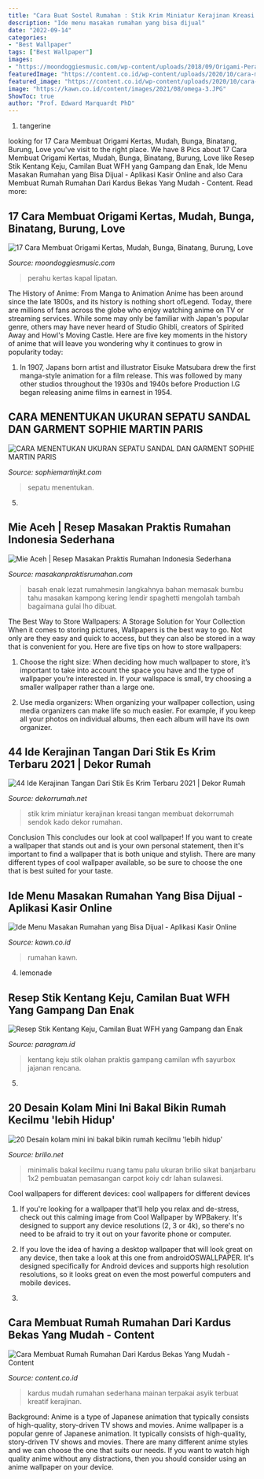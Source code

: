 ```yaml
---
title: "Cara Buat Sostel Rumahan : Stik Krim Miniatur Kerajinan Kreasi Tangan Membuat Dekorrumah Sendok Kado Dekor Rumahan"
description: "Ide menu masakan rumahan yang bisa dijual"
date: "2022-09-14"
categories:
- "Best Wallpaper"
tags: ["Best Wallpaper"]
images:
- "https://moondoggiesmusic.com/wp-content/uploads/2018/09/Origami-Perahu.jpg"
featuredImage: "https://content.co.id/wp-content/uploads/2020/10/cara-membuat-rumah-rumahan-dari-kardus-bekas-yang-mudah.jpg"
featured_image: "https://content.co.id/wp-content/uploads/2020/10/cara-membuat-rumah-rumahan-dari-kardus-bekas-yang-mudah.jpg"
image: "https://kawn.co.id/content/images/2021/08/omega-3.JPG"
ShowToc: true
author: "Prof. Edward Marquardt PhD"
---
```



1. tangerine 

	

		
looking for 17 Cara Membuat Origami Kertas, Mudah, Bunga, Binatang, Burung, Love you've visit to the right place. We have 8 Pics about 17 Cara Membuat Origami Kertas, Mudah, Bunga, Binatang, Burung, Love like Resep Stik Kentang Keju, Camilan Buat WFH yang Gampang dan Enak, Ide Menu Masakan Rumahan yang Bisa Dijual - Aplikasi Kasir Online and also Cara Membuat Rumah Rumahan Dari Kardus Bekas Yang Mudah - Content. Read more:
		
    
## 17 Cara Membuat Origami Kertas, Mudah, Bunga, Binatang, Burung, Love

<img loading=lazy src="https://moondoggiesmusic.com/wp-content/uploads/2018/09/Origami-Perahu.jpg" onerror="this.onerror=null;this.src='https://tse3.mm.bing.net/th?id=OIP.sEDrFeeYNDeZ_WGED1wXHgHaEl&amp;pid=15.1';" alt="17 Cara Membuat Origami Kertas, Mudah, Bunga, Binatang, Burung, Love">

_Source: moondoggiesmusic.com_

>perahu kertas kapal lipatan. 

	

The History of Anime: From Manga to Animation
Anime has been around since the late 1800s, and its history is nothing short ofLegend. Today, there are millions of fans across the globe who enjoy watching anime on TV or streaming services. While some may only be familiar with Japan's popular genre, others may have never heard of Studio Ghibli, creators of Spirited Away and Howl's Moving Castle. Here are five key moments in the history of anime that will leave you wondering why it continues to grow in popularity today:
1) In 1907, Japans born artist and illustrator Eisuke Matsubara drew the first manga-style animation for a film release. This was followed by many other studios throughout the 1930s and 1940s before Production I.G began releasing anime films in earnest in 1954.

    
## CARA MENENTUKAN UKURAN SEPATU SANDAL DAN GARMENT SOPHIE MARTIN PARIS

<img loading=lazy src="https://3.bp.blogspot.com/--ZWnPqPNr9c/WffbzcjQAJI/AAAAAAAAHjY/YAXiFOa2ADMNtQtpFUDbjgF08j15hFOsgCLcBGAs/s1600/garment-size-women-id.jpg" onerror="this.onerror=null;this.src='https://tse2.mm.bing.net/th?id=OIP.eCx39ZX0jIpdmcI-eozzqgHaDt&amp;pid=15.1';" alt="CARA MENENTUKAN UKURAN SEPATU SANDAL DAN GARMENT SOPHIE MARTIN PARIS">

_Source: sophiemartinjkt.com_

>sepatu menentukan. 

	

5.

    
## Mie Aceh | Resep Masakan Praktis Rumahan Indonesia Sederhana

<img loading=lazy src="http://1.bp.blogspot.com/-HrPc5BLQbks/UkpgLsW2iTI/AAAAAAAADZc/QZFufrZYu-I/s1600/Mie+Aceh.jpg" onerror="this.onerror=null;this.src='https://tse2.mm.bing.net/th?id=OIP.ESnK3vpkiiMMb_8rtGbWtAHaHi&amp;pid=15.1';" alt="Mie Aceh | Resep Masakan Praktis Rumahan Indonesia Sederhana">

_Source: masakanpraktisrumahan.com_

>basah enak lezat rumahmesin langkahnya bahan memasak bumbu tahu masakan kampong kering lendir spaghetti mengolah tambah bagaimana gulai lho dibuat. 

	

The Best Way to Store Wallpapers: A Storage Solution for Your Collection
When it comes to storing pictures, Wallpapers is the best way to go. Not only are they easy and quick to access, but they can also be stored in a way that is convenient for you. Here are five tips on how to store wallpapers:
1) Choose the right size: When deciding how much wallpaper to store, it’s important to take into account the space you have and the type of wallpaper you’re interested in. If your wallspace is small, try choosing a smaller wallpaper rather than a large one.

2) Use media organizers: When organizing your wallpaper collection, using media organizers can make life so much easier. For example, if you keep all your photos on individual albums, then each album will have its own organizer.

    
## 44 Ide Kerajinan Tangan Dari Stik Es Krim Terbaru 2021 | Dekor Rumah

<img loading=lazy src="https://dekorrumah.net/wp-content/uploads/2017/02/miniatur-rumah-dari-stik-es-krim-kreasi-dari-stik-es-cream.jpg" onerror="this.onerror=null;this.src='https://tse1.mm.bing.net/th?id=OIP.po9bywy_Z-4VcC0eIpYFhwHaH-&amp;pid=15.1';" alt="44 Ide Kerajinan Tangan Dari Stik Es Krim Terbaru 2021 | Dekor Rumah">

_Source: dekorrumah.net_

>stik krim miniatur kerajinan kreasi tangan membuat dekorrumah sendok kado dekor rumahan. 

	

Conclusion
This concludes our look at cool wallpaper! If you want to create a wallpaper that stands out and is your own personal statement, then it's important to find a wallpaper that is both unique and stylish. There are many different types of cool wallpaper available, so be sure to choose the one that is best suited for your taste.

    
## Ide Menu Masakan Rumahan Yang Bisa Dijual - Aplikasi Kasir Online

<img loading=lazy src="https://kawn.co.id/content/images/2021/08/omega-3.JPG" onerror="this.onerror=null;this.src='https://tse2.mm.bing.net/th?id=OIP.qvkoC9HErEpjq2wq_zpD7wHaE7&amp;pid=15.1';" alt="Ide Menu Masakan Rumahan yang Bisa Dijual - Aplikasi Kasir Online">

_Source: kawn.co.id_

>rumahan kawn. 

	

4. lemonade 

    
## Resep Stik Kentang Keju, Camilan Buat WFH Yang Gampang Dan Enak

<img loading=lazy src="https://img-srv0.prgrm.id/HgkUWFk4MMhrOLxImRgUY9_JZ6s=/smart/filters:strip_icc():quality(80):format(jpeg)/entries/2020-04/09/14796-1-4f4c2388035dce8b01d7f2d6e3f7c8c9.jpg" onerror="this.onerror=null;this.src='https://tse2.mm.bing.net/th?id=OIP.oPJQISA7mrunKjuDWpSIGAHaFP&amp;pid=15.1';" alt="Resep Stik Kentang Keju, Camilan Buat WFH yang Gampang dan Enak">

_Source: paragram.id_

>kentang keju stik olahan praktis gampang camilan wfh sayurbox jajanan rencana. 

	

5.

    
## 20 Desain Kolam Mini Ini Bakal Bikin Rumah Kecilmu &#039;lebih Hidup&#039;

<img loading=lazy src="https://cdn-brilio-net.akamaized.net/news/2016/03/05/46830/750xauto-20-desain-kolam-mini-ini-bakal-bikin-rumah-kecilmu-lebih-hidup-160305d.jpg" onerror="this.onerror=null;this.src='https://tse3.mm.bing.net/th?id=OIP.61p5QMJzArX38RF0XwLevAHaD5&amp;pid=15.1';" alt="20 Desain kolam mini ini bakal bikin rumah kecilmu &#039;lebih hidup&#039;">

_Source: brilio.net_

>minimalis bakal kecilmu ruang tamu palu ukuran brilio sikat banjarbaru 1x2 pembuatan pemasangan carpot koiy cdr lahan sulawesi. 

	

Cool wallpapers for different devices:
cool wallpapers for different devices 

1. If you're looking for a wallpaper that'll help you relax and de-stress, check out this calming image from Cool Wallpaper by WPBakery. It's designed to support any device resolutions (2, 3 or 4k), so there's no need to be afraid to try it out on your favorite phone or computer.

2. If you love the idea of having a desktop wallpaper that will look great on any device, then take a look at this one from androidOSWALLPAPER. It's designed specifically for Android devices and supports high resolution resolutions, so it looks great on even the most powerful computers and mobile devices.

3.

    
## Cara Membuat Rumah Rumahan Dari Kardus Bekas Yang Mudah - Content

<img loading=lazy src="https://content.co.id/wp-content/uploads/2020/10/cara-membuat-rumah-rumahan-dari-kardus-bekas-yang-mudah.jpg" onerror="this.onerror=null;this.src='https://tse4.mm.bing.net/th?id=OIP.luF_AUj88egIuyWID2_tsgHaFj&amp;pid=15.1';" alt="Cara Membuat Rumah Rumahan Dari Kardus Bekas Yang Mudah - Content">

_Source: content.co.id_

>kardus mudah rumahan sederhana mainan terpakai asyik terbuat kreatif kerajinan. 

	

Background: Anime is a type of Japanese animation that typically consists of high-quality, story-driven TV shows and movies.
Anime wallpaper is a popular genre of Japanese animation. It typically consists of high-quality, story-driven TV shows and movies. There are many different anime styles and we can choose the one that suits our needs. If you want to watch high quality anime without any distractions, then you should consider using an anime wallpaper on your device.

